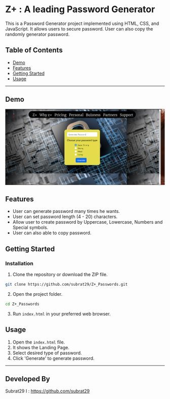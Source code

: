 # Z+ : A leading Password Generator

This is a Password Generator project implemented using HTML, CSS, and JavaScript. It allows users to secure password. User can also copy the randomly generator password.

## Table of Contents
- [Demo](#demo)
- [Features](#features)
- [Getting Started](#getting-started)
- [Usage](#usage)

---

## Demo
![Alt text](<Output.png>)


## Features

- User can generate password many times he wants.
- User can set password length (4 - 20) characters.
- Allow user to create password by Uppercase, Lowercase, Numbers and Special symbols.
- User can also able to copy password.

## Getting Started

### Installation

1. Clone the repository or download the ZIP file.

```bash
git clone https://github.com/subrat29/Z+_Passwords.git
```

2. Open the project folder.

```bash
cd Z+_Passwords
```

3. Run `index.html` in your preferred web browser.

## Usage

1. Open the `index.html` file.
2. It shows the Landing Page.
3. Select desired type of password.
4. Click 'Generate' to generate password.
---

## Developed By
Subrat29 I :  https://github.com/subrat29